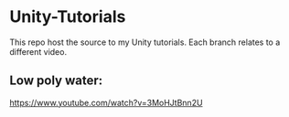 # Unity-Tutorials
This repo host the source to my Unity tutorials. Each branch relates to a different video.

## Low poly water: 
https://www.youtube.com/watch?v=3MoHJtBnn2U
